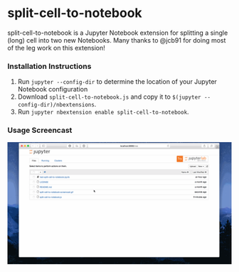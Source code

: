 # split-cell-to-notebook
split-cell-to-notebook is a Jupyter Notebook extension for splitting a single (long)
cell into two new Notebooks. Many thanks to @jcb91 for doing most of the leg work on this
extension!

### Installation Instructions
1. Run `jupyter --config-dir` to determine the location of your Jupyter Notebook configuration
2. Download `split-cell-to-notebook.js` and copy it to `$(jupyter --config-dir)/nbextensions`.
3. Run `jupyter nbextension enable split-cell-to-notebook`.

### Usage Screencast
![Usage Screencast](split-cell-to-notebook-screencast.gif)
